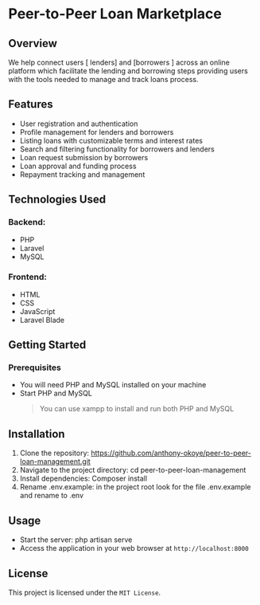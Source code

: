 # Peer-to-Peer Loan Marketplace
## Overview
We help connect users [ lenders] and  [borrowers ] across an online platform which facilitate the lending and borrowing steps providing users with the tools needed to manage and track loans process. 

## Features
* User registration and authentication
* Profile management for lenders and borrowers
* Listing loans with customizable terms and interest rates
* Search and filtering functionality for borrowers and lenders
* Loan request submission by borrowers
* Loan approval and funding process
* Repayment tracking and management

## Technologies Used
### Backend:
- PHP
- Laravel
- MySQL

### Frontend:
- HTML
- CSS
- JavaScript
- Laravel Blade

## Getting Started
### Prerequisites
- You will need PHP and MySQL installed on your machine
- Start PHP and MySQL
  > You can use xampp to install and run both PHP and MySQL

## Installation
1. Clone the repository: https://github.com/anthony-okoye/peer-to-peer-loan-management.git
2. Navigate to the project directory: cd peer-to-peer-loan-management
3. Install dependencies: Composer install
4. Rename .env.example: in the project root look for the file .env.example and rename to .env

## Usage
* Start the server: php artisan serve
* Access the application in your web browser at `http://localhost:8000`

## License
This project is licensed under the `MIT License`.
  
